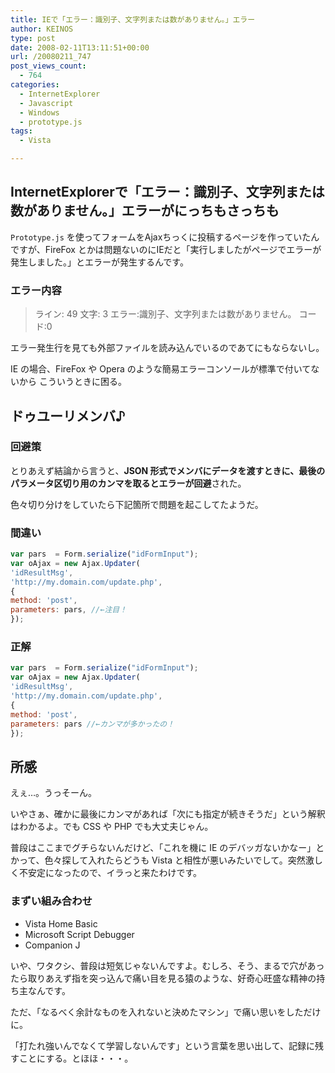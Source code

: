 ```yaml
---
title: IEで「エラー：識別子、文字列または数がありません。」エラー
author: KEINOS
type: post
date: 2008-02-11T13:11:51+00:00
url: /20080211_747
post_views_count:
  - 764
categories:
  - InternetExplorer
  - Javascript
  - Windows
  - prototype.js
tags:
  - Vista

---
```

## InternetExplorerで「エラー：識別子、文字列または数がありません。」エラーがにっちもさっちも

`Prototype.js` を使ってフォームをAjaxちっくに投稿するページを作っていたんですが、FireFox とかは問題ないのにIEだと「実行しましたがページでエラーが発生しました。」とエラーが発生するんです。

### エラー内容

> ライン: 49
> 文字: 3
> エラー:識別子、文字列または数がありません。
> コード:0

エラー発生行を見ても外部ファイルを読み込んでいるのであてにもならないし。

IE の場合、FireFox や Opera のような簡易エラーコンソールが標準で付いてないから こういうときに困る。

## ドゥユーリメンバ♪

### 回避策

とりあえず結論から言うと、**JSON 形式でメンバにデータを渡すときに、最後のパラメータ区切り用のカンマを取るとエラーが回避**された。

色々切り分けをしていたら下記箇所で問題を起こしてたようだ。

### 間違い

```javascript
var pars  = Form.serialize("idFormInput");
var oAjax = new Ajax.Updater(
'idResultMsg',
'http://my.domain.com/update.php',
{
method: 'post',
parameters: pars, //←注目！
});
```

### 正解

```javascript
var pars  = Form.serialize("idFormInput");
var oAjax = new Ajax.Updater(
'idResultMsg',
'http://my.domain.com/update.php',
{
method: 'post',
parameters: pars //←カンマが多かったの！
});
```

## 所感

えぇ…。うっそーん。

いやさぁ、確かに最後にカンマがあれば「次にも指定が続きそうだ」という解釈はわかるよ。でも CSS や PHP でも大丈夫じゃん。

普段はここまでグチらないんだけど、「これを機に IE のデバッガないかなー」とかって、色々探して入れたらどうも Vista と相性が悪いみたいでして。突然激しく不安定になったので、イラっと来たわけです。

### まずい組み合わせ

- Vista Home Basic
- Microsoft Script Debugger
- Companion J

いや、ワタクシ、普段は短気じゃないんですよ。むしろ、そう、まるで穴があったら取りあえず指を突っ込んで痛い目を見る猿のような、好奇心旺盛な精神の持ち主なんです。

ただ、「なるべく余計なものを入れないと決めたマシン」で痛い思いをしただけに。

「打たれ強いんでなくて学習しないんです」という言葉を思い出して、記録に残すことにする。とほほ・・・。
